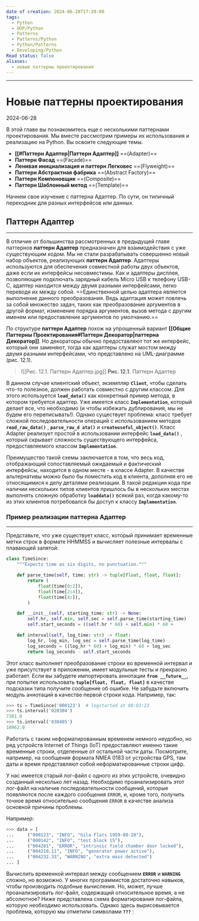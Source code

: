 ```yaml
---
date of creation: 2024-06-28T17:39:00
tags:
  - Python
  - OOP/Python
  - Patterns
  - Patterns/Python
  - Python/Patterns
  - Developing/Python
Read status: false
aliases:
  - новые паттерны проектирования
---
```

---
# Новые паттерны проектирования
2024-06-28




В этой главе вы познакомитесь еще с несколькими паттернами проектирования. Мы вместе рассмотрим примеры их использования и реализацию на Python. Вы освоите следующие темы.

- **[[#Паттерн Адаптер|Паттерн Адаптер]]** ==(Adapter)==
- **Паттерн Фасад** ==(Façade)==
- **Ленивая инициализация и паттерн Легковес** ==(Flyweight)==
- **Паттерн Абстрактная фабрика** ==(Abstract Factory)==
- **Паттерн Компоновщик** ==(Composite)==
- **Паттерн Шаблонный метод** ==(Template)==

Начнем свое изучение с паттерна Адаптер. По сути, он типичный переходник для разных интерфейсов или данных.




## Паттерн Адаптер
---

В отличие от большинства рассмотренных в предыдущей главе паттернов **паттерн Адаптер** предназначен для взаимодействия с уже существующим кодом. Мы не стали разрабатывать совершенно новый набор объектов, реализующих **паттерн Адаптер**. Адаптеры используются для обеспечения совместной работы двух объектов, даже если их интерфейсы несовместимы. Как и адаптеры дисплея, позволяющие подключать зарядный кабель Micro USB к телефону USB-C, адаптер находится между двумя разными интерфейсами, леrко переводя их между собой. ==Единственной целью адаптера является выполнение данного преобразования. Ведь адаптация может повлечь за собой множество задач, таких как преобразование арrументов в другой формат, изменение порядка аргументов, вызов метода с другим именем или предоставление аргументов по умолчанию.==

По структуре **паттерн Адаптер** похож на упрощенный вариант **[[Общие Паттерны Проектирования#Паттерн Декоратор|паттерна Декоратор]]**. Но декораторы обычно предоставляют тот же интерфейс, который они заменяют, тогда как адаптеры служат мостом между двумя разными интерфейсами, что представлено на UМL-диаграмме (рис. 12.1).

>![[Рис. 12.1. Паттерн Адаптер.jpg]]
>           **Рис. 12.1.** Паттерн Адаптер

В данном случае клиентский объект, экземпляр **`Client`**, чтобы сделать что-то полезное, должен работать совместно с другим классом. Для этого используется **`load_data()`** как конкретный пример метода, в котором требуется адаптер. Уже имеется класс **`Implementation`**, который делает все, что необходимо (и чтобы избежать дублирования, мы не будем его переписывать!). Однако существует проблема: класс требует сложной последовательности операций с использованием методов **`read_raw_data()`** , **`parse_raw_d ata()`** и  **`createuseful_object()`**. Класс Adapter реализует простой в использовании интерфейс **`load_data()`** , который скрывает сложность существующего интерфейса, предоставляемого классом **`Implementation`**.

Преимущество такой схемы заключается в том, что весь код, отображающий сопоставляемый ожидаемый и фактический интерфейсы, находится в одном месте - в классе Adapter. В качестве альтернативы можно было бы поместить код в клиента, дополняя его не относящимися к делу деталями реализации. В такой редакции кода при наличии нескольких типов клиентов пришлось бы в нескольких местах выполнять сложную обработку **`loaddata()`** всякий раз, когда какому-то из этих клиентов потребовался бы доступ к классу **`Implementation`**.



### Пример реализации паттерна Адаптер
---

Представьте, что уже существует класс, который принимает временные метки строк в формате ННММSS и вычисляет полезные интервалы с плавающей запятой:

```python
class TimeSince:
    """Expects time as six digits, no punctuation."""

    def parse_time(self, time: str) -> tuple[float, float, float]:
        return (
            float(time[0:2]),
            float(time[2:4]),
            float(time[4:]),
        )

    def __init__(self, starting_time: str) -> None:
        self.hr, self.min, self.sec = self.parse_time(starting_time)
        self.start_seconds = ((self.hr * 60) + self.min) * 60 +                                      self.sec

    def interval(self, log_time: str) -> float:
        log_hr, log_min, log_sec = self.parse_time(log_time)
        log_seconds = ((log_hr * 60) + log_min) * 60 + log_sec
        return log_seconds - self.start_seconds

```

Этот класс выполняет преобразование строки во временной интервал и уже присутствует в приложении, имеет модульные тесты и прекрасно работает. Если вы забудете импортировать аннотации **`from __future__`**, при попытке использовать **`tuple[float, float, float]`** в качестве подсказки типа получите сообщение об ошибке. Не забудьте включить модуль аннотаций в качестве первой строки кода. Например, так:

```python
>>> ts = TimeSince('000123')  # logstarted at 00:01:23
>>> ts.interval('020304')
7301.0
>>> ts.interval('030405')
10962.0
```

Работать с таким неформатированным временем немного неудобно, но ряд устройств Internet of Тhings (IoT) предоставляют именно такие временные строки, отделенные от остальной части даты. Посмотрите, например, на сообщения формата NMEA 0183 от устройства GPS, там даты и время представляют собой неформатированные строки цифр.

У нас имеется старый лог-файл с одного из этих устройств, очевидно созданный несколько лет назад. Необходимо проанализировать этот лог-файл на наличие последовательности сообщений, которые появляются после каждого сообщения `ERROR`, и, кроме того, получить точное время относительно сообщения `ERROR` в качестве анализа основной причины проблемы.

Например:
```python
>>> data = [
...     ("000123", "INFO", "Gila Flats 1959-08-20"),
...     ("000142", "INFO", "test block 15"),
...     ("004201", "ERROR", "intrinsic field chamber door locked"),
...     ("004210.11", "INFO", "generator power active"),
...     ("004232.33", "WARNING", "extra mass detected")
... ]
```

Вычислить временной интервал между сообщением **`ERROR`** и **`WARNING`** сложно, но возможно. У многих программистов достаточно навыков, чтобы производить подобные вычисления. Но, может, лучше проанализировать лог-файл, содержащий относительное время, а не абсолютное? Ниже представлена схема форматирования лог-файла, которую необходимо использовать. Однако здесь вырисовывается проблема, которую мы отметили символами **`???`** :